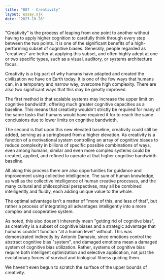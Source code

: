 ```yaml
---
title: "087 - Creativity"
layout: essay.njk
date: "2023-10-28"
---
```


"Creativity" is the process of leaping from one point to another without having to apply higher cognition to carefully think through every step between the two points. It is one of the significant benefits of a high-performing subset of cognitive biases. Generally, people regarded as "creatives" are better at applying this subset, and often highly adept at one or two specific types, such as a visual, auditory, or systems architecture focus.

Creativity is a big part of why humans have adapted and created the civilization we have on Earth today. It is one of the few ways that humans can, in a temporary and narrow way, overcome high complexity. There are also two significant ways that this may be greatly improved.

The first method is that scalable systems may increase the upper limit on cognitive bandwidth, offering much greater cognitive capacities as a baseline. This means that creativity wouldn't strictly be required for many of the same tasks that humans would have required it for to reach the same conclusions due to lower limits on cognitive bandwidth.

The second is that upon this new elevated baseline, creativity could still be added, serving as a springboard from a higher elevation. As creativity is a function of a motivational system controlling an array of cognitive biases to reduce complexity in billions of specific possible combinations of ways, even among humans, similar and even more complex systems could be created, applied, and refined to operate at that higher cognitive bandwidth baseline.

All along this process there are also opportunities for guidance and improvement using collective intelligence. The sum of human knowledge, as well as the collective intelligence of human creative processes, and the many cultural and philosophical perspectives, may all be combined intelligently and fluidly, each adding unique value to the whole.

The optimal advantage isn't a matter of "more of this, and less of that", but rather a process of integrating all advantages intelligently into a more complex and cooperative system.

As noted, this also doesn't inherently mean "getting rid of cognitive bias", as creativity is a subset of cognitive biases and a strategic advantage that humans couldn't function "at a human level" without. This was demonstrated indirectly by Antonio Damasio, since emotions control the abstract cognitive bias "system", and damaged emotions mean a damaged system of cognitive bias utilization. Rather, systems of cognitive bias require both intelligent optimization and selective application, not just the evolutionary forces of survival and biological fitness guiding them.

We haven't even begun to scratch the surface of the upper bounds of creativity.